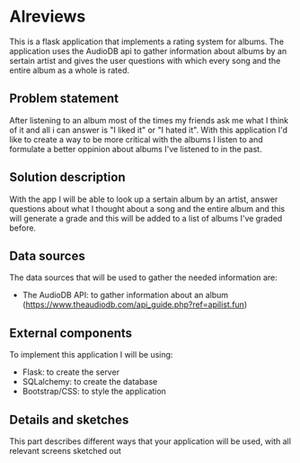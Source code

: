 # Alreviews

This is a flask application that implements a rating system for albums. The application uses the AudioDB api to gather information
about albums by an sertain artist and gives the user questions with which every song and the entire album as a whole is rated.

## Problem statement

After listening to an album most of the times my friends ask me what I think of it and all i can answer is "I liked it" or "I hated it". With this application I'd like to create a way to be more critical with the albums I listen to and formulate a better oppinion about albums I've listened to in the past.

## Solution description

With the app I will be able to look up a sertain album by an artist, answer questions about what I thought about a song and the entire album and this will generate a grade and this will be added to a list of albums I've graded before.

## Data sources

The data sources that will be used to gather the needed information are:

- The AudioDB API: to gather information about an album (https://www.theaudiodb.com/api_guide.php?ref=apilist.fun)

## External components

To implement this application I will be using:

- Flask: to create the server
- SQLalchemy: to create the database
- Bootstrap/CSS: to style the application

## Details and sketches

This part describes different ways that your application will be used, with all relevant screens sketched out


